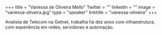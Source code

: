 +++ 
title = "Vanessa de Oliveira Mello" 
Twitter = "" 
linkedin = "" 
image = "vanessa-oliveira.jpg" 
type = "speaker" 
linktitle = "vanessa-oliveira" 
+++ 


Analista de Telecom na Getnet, trabalha há dez anos com infraestrutura, com experiência em redes, servidores e automação.
